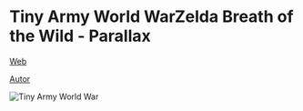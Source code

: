 # Tiny Army World WarZelda Breath of the Wild - Parallax

[Web](https://vivirenremoto.github.io/tiny_army/)

[Autor](https://twitter.com/vivirenremoto)

![Tiny Army World War](https://vivirenremoto.github.io/tiny_army/static/social.png)
